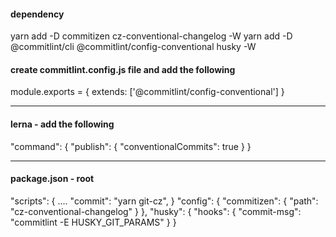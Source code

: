 #### dependency

yarn add -D commitizen cz-conventional-changelog -W
yarn add -D @commitlint/cli @commitlint/config-conventional husky -W

#### create commitlint.config.js file and add the following

module.exports = {
extends: ['@commitlint/config-conventional']
}

---

#### lerna - add the following

"command": {
"publish": {
"conventionalCommits": true
}
}

---

#### package.json - root

"scripts": {
....
"commit": "yarn git-cz",
}
"config": {
"commitizen": {
"path": "cz-conventional-changelog"
}
},
"husky": {
"hooks": {
"commit-msg": "commitlint -E HUSKY_GIT_PARAMS"
}
}
